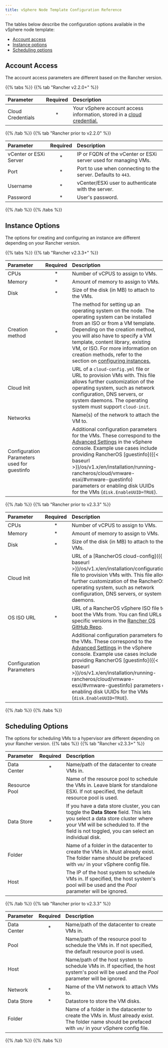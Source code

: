 ```yaml
---
title: vSphere Node Template Configuration Reference
---
```


The tables below describe the configuration options available in the vSphere node template:

- [Account access](#account-access)
- [Instance options](#instance-options)
- [Scheduling options](#scheduling-options)

## Account Access

The account access parameters are different based on the Rancher version.

{{% tabs %}}
{{% tab "Rancher v2.2.0+" %}}

| Parameter                | Required | Description |
|:----------------------|:--------:|:-----|
| Cloud Credentials   |   *      | Your vSphere account access information, stored in a [cloud credential.](/docs/user-settings/cloud-credentials/)  |

{{% /tab %}}
{{% tab "Rancher prior to v2.2.0" %}}

| Parameter                | Required | Description |
|:------------------------|:--------:|:------------------------------------------------------------|
| vCenter or ESXi Server   |   *      | IP or FQDN of the vCenter or ESXi server used for managing VMs. |
| Port                     |   *      | Port to use when connecting to the server. Defaults to `443`.  |
| Username                 |   *      | vCenter/ESXi user to authenticate with the server. |
| Password                 |   *      | User's password. |

{{% /tab %}}
{{% /tabs %}}

## Instance Options

The options for creating and configuring an instance are different depending on your Rancher version.

{{% tabs %}}
{{% tab "Rancher v2.3.3+" %}}

| Parameter                | Required | Description |
|:----------------|:--------:|:-----------|
| CPUs                     |   *      | Number of vCPUS to assign to VMs. |
| Memory                   |   *      | Amount of memory to assign to VMs.  |
| Disk                     |   *      | Size of the disk (in MB) to attach to the VMs. |
| Creation method | * | The method for setting up an operating system on the node. The operating system can be installed from an ISO or from a VM template. Depending on the creation method, you will also have to specify a VM template, content library, existing VM, or ISO. For more information on creation methods, refer to the section on [configuring instances.](/docs/cluster-provisioning/rke-clusters/node-pools/vsphere/provisioning-vsphere-clusters/#c-configure-instances-and-operating-systems) |
| Cloud Init               |          | URL of a `cloud-config.yml` file or URL to provision VMs with. This file allows further customization of the operating system, such as network configuration, DNS servers, or system daemons. The operating system must support `cloud-init`. |
| Networks | | Name(s) of the network to attach the VM to. |
| Configuration Parameters used for guestinfo |          | Additional configuration parameters for the VMs. These correspond to the [Advanced Settings](https://kb.vmware.com/s/article/1016098) in the vSphere console. Example use cases include providing RancherOS [guestinfo]({{< baseurl >}}/os/v1.x/en/installation/running-rancheros/cloud/vmware-esxi/#vmware-guestinfo) parameters or enabling disk UUIDs for the VMs (`disk.EnableUUID=TRUE`). |

{{% /tab %}}
{{% tab "Rancher prior to v2.3.3" %}}

| Parameter                | Required | Description |
|:------------------------|:--------:|:------------------------------------------------------------|
| CPUs                     |   *      | Number of vCPUS to assign to VMs. |
| Memory                   |   *      | Amount of memory to assign to VMs.  |
| Disk                     |   *      | Size of the disk (in MB) to attach to the VMs. |
| Cloud Init               |          | URL of a [RancherOS cloud-config]({{< baseurl >}}/os/v1.x/en/installation/configuration/) file to provision VMs with. This file allows further customization of the RancherOS operating system, such as network configuration, DNS servers, or system daemons.|
| OS ISO URL               |   *      | URL of a RancherOS vSphere ISO file to boot the VMs from. You can find URLs for specific versions in the [Rancher OS GitHub Repo](https://github.com/rancher/os). |
| Configuration Parameters |          | Additional configuration parameters for the VMs. These correspond to the [Advanced Settings](https://kb.vmware.com/s/article/1016098) in the vSphere console. Example use cases include providing RancherOS [guestinfo]({{< baseurl >}}/os/v1.x/en/installation/running-rancheros/cloud/vmware-esxi/#vmware-guestinfo) parameters or enabling disk UUIDs for the VMs (`disk.EnableUUID=TRUE`). |

{{% /tab %}}
{{% /tabs %}}

## Scheduling Options
The options for scheduling VMs to a hypervisor are different depending on your Rancher version.
{{% tabs %}}
{{% tab "Rancher v2.3.3+" %}}

| Parameter                | Required | Description |
|:------------------------|:--------:|:-------|
| Data Center              |   *      | Name/path of the datacenter to create VMs in.          |
| Resource Pool                     |          | Name of the resource pool to schedule the VMs in. Leave blank for standalone ESXi. If not specified, the default resource pool is used.  |
| Data Store               |   *      | If you have a data store cluster, you can toggle the **Data Store** field. This lets you select a data store cluster where your VM will be scheduled to. If the field is not toggled, you can select an individual disk. |
| Folder                   |          | Name of a folder in the datacenter to create the VMs in. Must already exist. The folder name should be prefaced with `vm/` in your vSphere config file. |
| Host                     |          | The IP of the host system to schedule VMs in. If specified, the host system's pool will be used and the *Pool* parameter will be ignored. |

{{% /tab %}}
{{% tab "Rancher prior to v2.3.3" %}}

| Parameter                | Required | Description |
|:------------------------|:--------:|:------------------------------------------------------------|
| Data Center              |   *      | Name/path of the datacenter to create VMs in.          |
| Pool                     |          | Name/path of the resource pool to schedule the VMs in. If not specified, the default resource pool is used.  |
| Host                     |          | Name/path of the host system to schedule VMs in. If specified, the host system's pool will be used and the *Pool* parameter will be ignored. |
| Network                  |   *      | Name of the VM network to attach VMs to. |
| Data Store               |   *      | Datastore to store the VM disks. |
| Folder                   |          | Name of a folder in the datacenter to create the VMs in. Must already exist. The folder name should be prefaced with `vm/` in your vSphere config file. |
{{% /tab %}}
{{% /tabs %}}